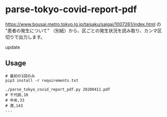# parse-tokyo-covid-report-pdf

https://www.bousai.metro.tokyo.lg.jp/taisaku/saigai/1007261/index.html の "患者の発生について" （別紙）から、区ごとの発生状況を読み取り、カンマ区切りで出力します。

update

## Usage

```shell script
# 最初の1回のみ
pip3 install -r requirements.txt
```

```
./parse_tokyo_covid_report_pdf.py 20200411.pdf
# 千代田,10
# 中央,33
# 港,143
...
```
